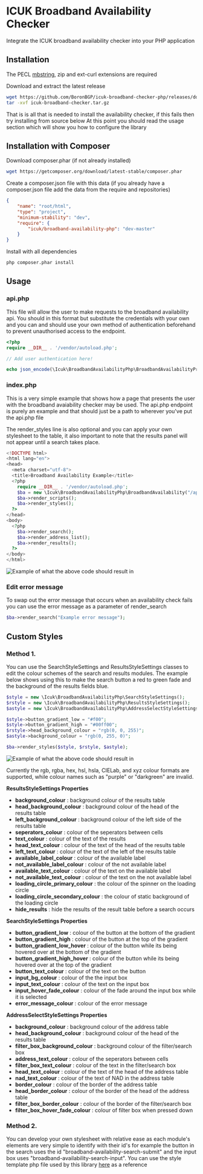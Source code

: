 # ICUK Broadband Availability Checker
Integrate the ICUK broadband availability checker into your PHP application
## Installation

The PECL [mbstring](http://php.net/mbstring), zip and ext-curl extensions are required

Download and extract the latest release
```bash
wget https://github.com/BoronBGP/icuk-broadband-checker-php/releases/download/latest/icuk-broadband-checker.tar.gz
tar -xvf icuk-broadband-checker.tar.gz
```

That is is all that is needed to install the availability checker, if this fails then try installing from source below
At this point you should read the usage section which will show you how to configure the library

## Installation with Composer

Download composer.phar (if not already installed)
```bash
wget https://getcomposer.org/download/latest-stable/composer.phar
```

Create a composer.json file with this data (if you already have a composer.json file add the data from the require and repositories)
```json
{
    "name": "root/html",
    "type": "project",
    "minimum-stability": "dev",
    "require": {
        "icuk/broadband-availability-php": "dev-master"
    }
}
```

Install with all dependencies

```bash
php composer.phar install
```

## Usage

### api.php

This file will allow the user to make requests to the broadband availability api. You should in this format but substitute the credentials with your own and
you can and should use your own method of authentication beforehand to prevent unauthorised access to the endpoint.

```php
<?php
require __DIR__ . '/vendor/autoload.php';

// Add user authentication here!

echo json_encode(\Icuk\BroadbandAvailabilityPhp\BroadbandAvailabilityProxy::handle_api("ExampleAPIUsername", "ExampleAPIPassword123"));
```

### index.php

This is a very simple example that shows how a page that presents the user with the broadband avaiability checker may be used.
The api.php endpoint is purely an example and that should just be a path to wherever you've put the api.php file

The render_styles line is also optional and you can apply your own stylesheet to the table, it also important to note that the results
panel will not appear until a search takes place.

```php
<!DOCTYPE html>
<html lang="en">
<head>
  <meta charset="utf-8">
  <title>Broadband Availability Example</title>
  <?php
    require __DIR__ . '/vendor/autoload.php';
    $ba = new \Icuk\BroadbandAvailabilityPhp\BroadbandAvailability("/api.php");
    $ba->render_scripts();
    $ba->render_styles();
  ?>
</head>
<body>
  <?php
    $ba->render_search();
    $ba->render_address_list();
    $ba->render_results();
  ?>
</body>
</html>
```

![Example of what the above code should result in](https://github.com/boronbritt/icuk-broadband-availability-checker/blob/master/assets/default_example.png "Should result in this")


### Edit error message
To swap out the error message that occurs when an availability check fails you can use the error message as a parameter of render_search
```php
$ba->render_search("Example error message");
```

## Custom Styles
### Method 1.
You can use the SearchStyleSettings and ResultsStyleSettings classes to edit the colour schemes of the search and results modules.
The example below shows using this to make the search button a red to green fade and the background of the results fields blue.


```php
$style = new \Icuk\BroadbandAvailabilityPhp\SearchStyleSettings();
$rstyle = new \Icuk\BroadbandAvailabilityPhp\ResultsStyleSettings();
$astyle = new \Icuk\BroadbandAvailabilityPhp\AddressSelectStyleSettings();

$style->button_gradient_low = "#f00";
$style->button_gradient_high = "#00ff00";
$rstyle->head_background_colour = "rgb(0, 0, 255)";
$astyle->background_colour = "rgb(0, 255, 0)";

$ba->render_styles($style, $rstyle, $astyle);
```
![Example of what the above code should result in](https://github.com/boronbritt/icuk-broadband-availability-checker/blob/master/assets/style_example.png "Should result in this")

Currently the rgb, rgba, hex, hsl, hsla, CIELab, and xyz colour formats are supported, while colour names such as "purple" or "darkgreen" are invalid.

**ResultsStyleSettings Properties**
* **background_colour**  : background colour of the results table
* **head_background_colour** : background colour of the head of the results table
* **left_background_colour** : background colour of the left side of the results table
* **seperators_colour** : colour of the seperators between cells
* **text_colour** : colour of the text of the results
* **head_text_colour** : colour of the text of the head of the results table
* **left_text_colour** : colour of the text of the left of the results table
* **available_label_colour** : colour of the available label
* **not_available_label_colour** : colour of the not available label
* **available_text_colour** : colour of the text on the available label
* **not_available_text_colour** : colour of the text on the not available label
* **loading_circle_primary_colour** : the colour of the spinner on the loading circle
* **loading_circle_secondary_colour** : the colour of static background of the loading circle
* **hide_results** : hide the results  of the result table before a search occurs

**SearchStyleSettings Properties**
 * **button_gradient_low** : colour of the button at the bottom of the gradient
 * **button_gradient_high** : colour of the button at the top of the gradient
 * **button_gradient_low_hover** : colour of the button while its being hovered over at the bottom of the gradient
 * **button_gradient_high_hover** : colour of the button while its being hovered over at the top of the gradient
 * **button_text_colour** : colour of the text on the button
 * **input_bg_colour** : colour of the the input box
 * **input_text_colour** : colour of the text on the input box
 * **input_hover_fade_colour** : colour of the fade around the input box while it is selected
 * **error_message_colour** : colour of the error message

**AddressSelectStyleSettings Properties**
* **background_colour**  : background colour of the address table
* **head_background_colour** : background colour of the head of the results table
* **filter_box_background_colour** : background colour of the filter/search box
* **address_text_colour** : colour of the seperators between cells
* **filter_box_text_colour** : colour of the text in the filter/search box
* **head_text_colour** : colour of the text of the head of the address table
* **nad_text_colour** : colour of the text of NAD in the address table
* **border_colour** : colour of the border of the address table
* **head_border_colour** : colour of the border of the head of the address table
* **filter_box_border_colour** : colour of the border of the filter/search box
* **filter_box_hover_fade_colour** : colour of filter box when pressed down

### Method 2.
You can develop your own stylesheet with relative ease as each module's elements are very simple to identify with their id's for example the button in the search
uses the id "broadband-availability-search-submit" and the input box uses "broadband-availability-search-input".
You can use the style template php file used by this library [here](src/modules/Styles.php) as a reference
